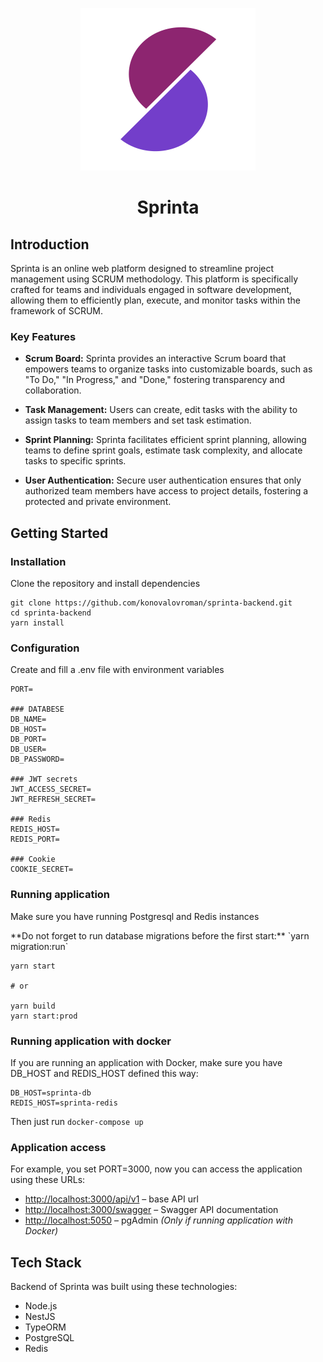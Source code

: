 <p align="center">
  <img src="./logo.svg">
</p>

<h1 align="center">
  Sprinta
</h1>

## Introduction
Sprinta is an online web platform designed to streamline project management using SCRUM methodology. This platform is specifically crafted for teams and individuals engaged in software development, allowing them to efficiently plan, execute, and monitor tasks within the framework of SCRUM.

### Key Features
* **Scrum Board:** Sprinta provides an interactive Scrum board that empowers teams to organize tasks into customizable boards, such as "To Do," "In Progress," and "Done," fostering transparency and collaboration.

* **Task Management:** Users can create, edit tasks with the ability to assign tasks to team members and set task estimation.

* **Sprint Planning:** Sprinta facilitates efficient sprint planning, allowing teams to define sprint goals, estimate task complexity, and allocate tasks to specific sprints.

* **User Authentication:** Secure user authentication ensures that only authorized team members have access to project details, fostering a protected and private environment.

## Getting Started
### Installation
Clone the repository and install dependencies

```
git clone https://github.com/konovalovroman/sprinta-backend.git
cd sprinta-backend
yarn install
```

### Configuration
Create and fill a .env file with environment variables

```
PORT=

### DATABESE
DB_NAME=
DB_HOST=
DB_PORT=
DB_USER=
DB_PASSWORD=

### JWT secrets
JWT_ACCESS_SECRET=
JWT_REFRESH_SECRET=

### Redis
REDIS_HOST=
REDIS_PORT=

### Cookie
COOKIE_SECRET=
```

### Running application
<p>Make sure you have running Postgresql and Redis instances
</p>
**Do not forget to run database migrations before the first start:** `yarn migration:run`

```
yarn start

# or

yarn build
yarn start:prod
```

### Running application with docker
If you are running an application with Docker, make sure you have DB\_HOST and REDIS\_HOST defined this way:

```
DB_HOST=sprinta-db
REDIS_HOST=sprinta-redis
```

Then just run `docker-compose up`

### Application access
For example, you set PORT=3000, now you can access the application using these URLs:

* [http://localhost:3000/api/v1](http://localhost:3000/api/v1) – base API url
* [http://localhost:3000/swagger](http://localhost:3000/swagger) – Swagger API documentation
* [http://localhost:5050](http://localhost:5050) – pgAdmin *(Only if running application with Docker)*


## Tech Stack
Backend of Sprinta was built using these technologies:

* Node.js
* NestJS
* TypeORM
* PostgreSQL
* Redis